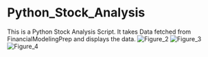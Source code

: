 # Python_Stock_Analysis

This is a Python Stock Analysis Script.
It takes Data fetched from FinancialModelingPrep and displays the data.
![Figure_2](https://user-images.githubusercontent.com/62266488/122972647-5f0ce800-d35e-11eb-8bb0-d5491fda73bc.jpeg)
![Figure_3](https://user-images.githubusercontent.com/62266488/122972690-68965000-d35e-11eb-81db-fd7b16ec9ec5.jpeg)
![Figure_4](https://user-images.githubusercontent.com/62266488/122972707-6b914080-d35e-11eb-8dcf-bb219e6ada5c.jpeg)
